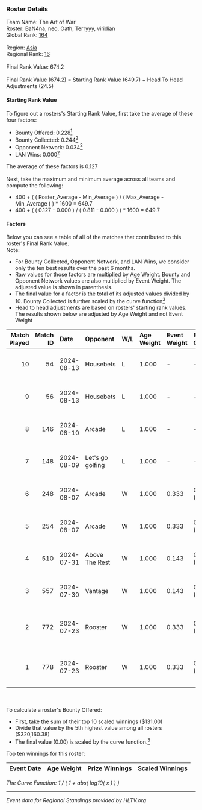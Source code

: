 ### Roster Details<br />
Team Name: The Art of War<br />
Roster: BaN4na, neo, Oath, Terryyy, viridian<br />
Global Rank: [164](../standings_global_2024_08_14.md)<br />
<br />
Region: [Asia]( ../standings_asia_2024_08_14.md)<br />
Regional Rank: [16]( ../standings_asia_2024_08_14.md)<br />
<br />
Final Rank Value:  674.2<br />
<br />
Final Rank Value (674.2) = Starting Rank Value (649.7) + Head To Head Adjustments (24.5)<br />

#### Starting Rank Value<br />
To figure out a rosters's Starting Rank Value, first take the average of these four factors:<br />
- Bounty Offered: 0.228[<sup>1</sup>](#table2)
- Bounty Collected: 0.244[<sup>2</sup>](#table1)
- Opponent Network: 0.034[<sup>2</sup>](#table1)
- LAN Wins: 0.000[<sup>2</sup>](#table1)

The average of these factors is 0.127<br />
<br />
Next, take the maximum and minimum average across all teams and compute the following:<br />
- 400 + ( ( Roster_Average - Min_Average ) / ( Max_Average - Min_Average ) ) * 1600 = 649.7
- 400 + ( ( 0.127 - 0.000 ) / ( 0.811 - 0.000 ) ) * 1600 = 649.7


#### Factors<br />
Below you can see a table of all of the matches that contributed to this roster's Final Rank Value.<br />
Note:<br />

- For Bounty Collected, Opponent Network, and LAN Wins, we consider only the ten best results over the past 6 months.
- Raw values for those factors are multiplied by Age Weight. Bounty and Opponent Network values are also multiplied by Event Weight. The adjusted value is shown in parenthesis.
- The final value for a factor is the total of its adjusted values divided by 10. Bounty Collected is further scaled by the curve function[<sup>3</sup>](#curveFunction)
- Head to head adjustments are based on rosters' starting rank values. The results shown below are adjusted by Age Weight and not Event Weight
<span id="table1"></span><br />


| Match Played | Match ID | Date       | Opponent         | W/L | Age Weight | Event Weight | Bounty Collected | Opponent Network | LAN Wins  | H2H Adj. | Roster                                   |
| -: | -: | :- | :- | :- | :- | :- | :- | :- | :- | -: | :- |
|           10 |       54 | 2024-08-13 | Housebets        | L   | 1.000      | -            | -                | -                | -         |   -14.46 | BaN4na, neo, Oath, Terryyy, viridian     |
|            9 |       56 | 2024-08-13 | Housebets        | L   | 1.000      | -            | -                | -                | -         |   -15.80 | BaN4na, neo, Oath, Terryyy, viridian     |
|            8 |      146 | 2024-08-10 | Arcade           | L   | 1.000      | -            | -                | -                | -         |   -19.96 | BaN4na, neo, Oath, Terryyy, viridian     |
|            7 |      148 | 2024-08-09 | Let's go golfing | L   | 1.000      | -            | -                | -                | -         |   -12.14 | BaN4na, neo, Oath, Terryyy, viridian     |
|            6 |      248 | 2024-08-07 | Arcade           | W   | 1.000      | 0.333        | 0.002 (0.001)    | 0.190 (0.063)    | 0 (0.000) |    11.11 | BaN4na, neo, Oath, Terryyy, viridian     |
|            5 |      254 | 2024-08-07 | Arcade           | W   | 1.000      | 0.333        | 0.002 (0.001)    | 0.190 (0.063)    | 0 (0.000) |    12.05 | BaN4na, neo, Oath, Terryyy, viridian     |
|            4 |      510 | 2024-07-31 | Above The Rest   | W   | 1.000      | 0.143        | 0.000 (0.000)    | 0.038 (0.005)    | 0 (0.000) |     7.93 | BaN4na, neo, Oath, Terryyy, viridian     |
|            3 |      557 | 2024-07-30 | Vantage          | W   | 1.000      | 0.143        | 0.002 (0.000)    | 0.038 (0.005)    | 0 (0.000) |    12.79 | BaN4na, neo, Oath, Terryyy, viridian     |
|            2 |      772 | 2024-07-23 | Rooster          | W   | 1.000      | 0.333        | 0.009 (0.003)    | 0.310 (0.103)    | 0 (0.000) |    20.67 | BaN4na, bebest, neo, sunshinez, viridian |
|            1 |      778 | 2024-07-23 | Rooster          | W   | 1.000      | 0.333        | 0.009 (0.003)    | 0.310 (0.103)    | 0 (0.000) |    22.32 | BaN4na, bebest, neo, sunshinez, viridian |

<br />
<span id="table2"></span><br />
To calculate a roster's Bounty Offered:<br />

- First, take the sum of their top 10 scaled winnings ($131.00)
- Divide that value by the 5th highest value among all rosters ($320,160.38)
- The final value (0.00) is scaled by the curve function.[<sup>3</sup>](#curveFunction)

Top ten winnings for this roster:<br />

| Event Date | Age Weight | Prize Winnings | Scaled Winnings |
| :- | -: | :- | :- |


<span id="curveFunction"></span>_The Curve Function: 1 / ( 1 + abs( log10( x ) ) )_<br />

---
_Event data for Regional Standings provided by HLTV.org_<br />
